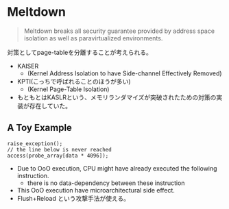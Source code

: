 # Meltdown

> Meltdown breaks all security guarantee provided by address space isolation as well as paravirtualized environments.

対策としてpage-tableを分離することが考えられる。
- KAISER
  - (Kernel Address Isolation to have Side-channel Effectively Removed)
- KPTI(こっちで呼ばれることのほうが多い)
  - (Kernel Page-Table Isolation)
- もともとはKASLRという、メモリランダマイズが突破されたための対策の実装が存在していた。


## A Toy Example

```
raise_exception();
// the line below is never reached
access(probe_array[data * 4096]);
```

- Due to OoO execution, CPU might have already executed the following instruction.
  - there is no data-dependency between these instruction
- This OoO execution have microarchitectural side effect.
- Flush+Reload という攻撃手法が使える。
